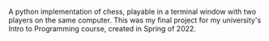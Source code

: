 A python implementation of chess, playable in a terminal window with two players on the same computer. This was my final project for my university's Intro to Programming course, created in Spring of 2022.
